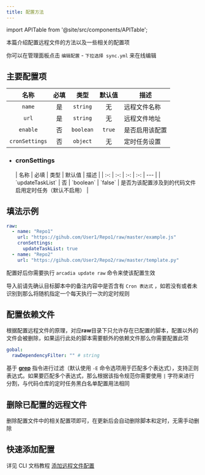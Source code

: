 ```yaml
---
title: 配置方法
---
```

import APITable from '@site/src/components/APITable';

本篇介绍配置远程文件的方法以及一些相关的配置项

你可以在管理面板点击 `编辑配置` - `下拉选择 sync.yml` 来在线编辑

## 主要配置项

<APITable>

| 名称 | 必填 | 类型 | 默认值 | 描述 |
| :-: | :-: | :-: | :-: | --- |
| `name` | 是 | `string` | 无 | 远程文件名称 |
| `url` | 是 | `string` | 无 | 远程文件地址 |
| `enable` | 否 | `boolean` | `true` | 是否启用该配置 |
| `cronSettings` | 否 | `object` | 无 | 定时任务设置 |

</APITable>

- ### cronSettings

  <APITable>
  | 名称 | 必填 | 类型 | 默认值 | 描述 |
  | :-: | :-: | :-: | :-: | --- |
  | `updateTaskList` | 否 | `boolean` | `false` | 是否为该配置涉及到的代码文件启用定时任务（默认不启用） |
  </APITable>

## 填法示例

```yaml
raw:
  - name: "Repo1"
    url: "https://gihub.com/User1/Repo1/raw/master/example.js"
    cronSettings:
      updateTaskList: true
  - name: "Repo2"
    url: "https://gihub.com/User2/Repo2/raw/master/template.py"
```

配置好后你需要执行 `arcadia update raw` 命令来使该配置生效

导入前请先确认目标脚本中的备注内容中是否含有 `Cron 表达式` ，如若没有或者未识别到那么将随机指定一个每天执行一次的定时规则

## 配置依赖文件

根据配置远程文件的原理，对应**raw**目录下只允许存在已配置的脚本，配置以外的文件会被删除，如果运行此处的脚本需要额外的依赖文件那么你需要配置此项

```yaml
gobal:
  rawDependencyFilter: "" # string
```
基于 [**grep**](https://www.runoob.com/linux/linux-comm-grep.html) 指令进行过滤（默认使用 `-E` 命令选项用于匹配多个表达式），支持正则表达式。如果要匹配多个表达式，那么根据该指令规范你需要使用 `|` 字符来进行分割，与代码仓库的定时任务黑白名单配置用法相同

## 删除已配置的远程文件

删除配置文件中的相关配置项即可，在更新后会自动删除脚本和定时，无需手动删除

## 快速添加配置

详见 CLI 文档教程 [添加远程文件配置](/docs/cli/config/raw)
